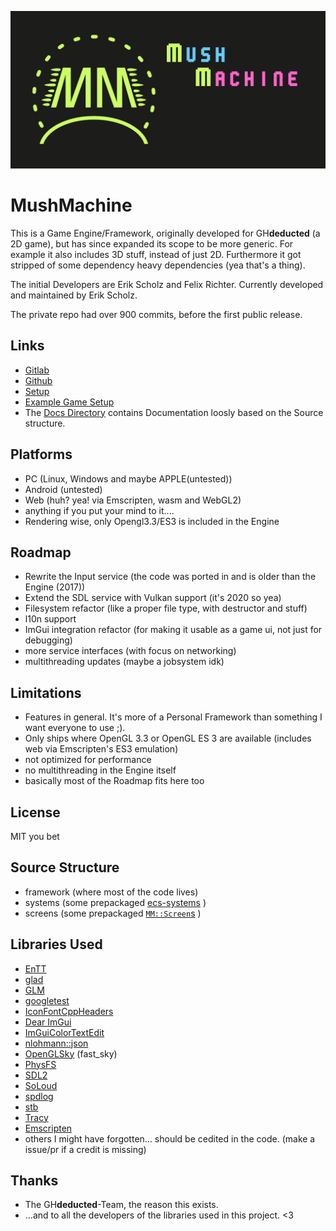 ![mm](res/mm_card.png)

# MushMachine
This is a Game Engine/Framework, originally developed for GH**deducted** (a 2D game), but has since expanded its scope to be more generic. For example it also includes 3D stuff, instead of just 2D. Furthermore it got stripped of some dependency heavy dependencies (yea that's a thing).

The initial Developers are Erik Scholz and Felix Richter.
Currently developed and maintained by Erik Scholz.

The private repo had over 900 commits, before the first public release.

## Links
- [Gitlab](https://gitlab.com/MadeOfJelly/MushMachine)
- [Github](https://github.com/MadeOfJelly/MushMachine)
- [Setup](docs/setup.md)
- [Example Game Setup](docs/basic_game.md)
- The [Docs Directory](docs/) contains Documentation loosly based on the Source structure.

## Platforms
- PC (Linux, Windows and maybe APPLE(untested))
- Android (untested)
- Web (huh? yea! via Emscripten, wasm and WebGL2)
- anything if you put your mind to it....
- Rendering wise, only Opengl3.3/ES3 is included in the Engine

## Roadmap
- Rewrite the Input service (the code was ported in and is older than the Engine (2017))
- Extend the SDL service with Vulkan support (it's 2020 so yea)
- Filesystem refactor (like a proper file type, with destructor and stuff)
- l10n support
- ImGui integration refactor (for making it usable as a game ui, not just for debugging)
- more service interfaces (with focus on networking)
- multithreading updates (maybe a jobsystem idk)

## Limitations
- Features in general. It's more of a Personal Framework than something I want everyone to use ;).
- Only ships where OpenGL 3.3 or OpenGL ES 3 are available (includes web via Emscripten's ES3 emulation)
- not optimized for performance
- no multithreading in the Engine itself
- basically most of the Roadmap fits here too

## License

MIT you bet

## Source Structure

- framework (where most of the code lives)
- systems (some prepackaged [ecs-systems](docs/terminology.md) )
- screens (some prepackaged [`MM::Screen`s](docs/terminology.md) )

## Libraries Used
- [EnTT](https://github.com/skypjack/entt)
- [glad](https://github.com/Dav1dde/glad)
- [GLM](https://github.com/g-truc/glm)
- [googletest](https://github.com/google/googletest)
- [IconFontCppHeaders](https://github.com/juliettef/IconFontCppHeaders)
- [Dear ImGui](https://github.com/ocornut/imgui)
- [ImGuiColorTextEdit](https://github.com/BalazsJako/ImGuiColorTextEdit)
- [nlohmann::json](https://github.com/nlohmann/json)
- [OpenGLSky](https://github.com/shff/opengl_sky) (fast_sky)
- [PhysFS](https://icculus.org/physfs/)
- [SDL2](https://www.libsdl.org/)
- [SoLoud](https://sol.gfxile.net/soloud/)
- [spdlog](https://github.com/gabime/spdlog)
- [stb](https://github.com/nothings/stb)
- [Tracy](https://github.com/wolfpld/tracy)
- [Emscripten](https://emscripten.org/)
- others I might have forgotten... should be cedited in the code. (make a issue/pr if a credit is missing)

## Thanks
- The GH**deducted**-Team, the reason this exists.
- ...and to all the developers of the libraries used in this project. <3

